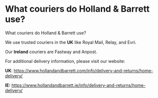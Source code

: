 # What couriers do Holland & Barrett use?

What couriers do Holland & Barrett use?

We use trusted couriers in the **UK** like Royal Mail, Relay, and Evri.

Our **Ireland** couriers are Fastway and Anpost.

For additional delivery information, please visit our website:

**UK**: <https://www.hollandandbarrett.com/info/delivery-and-returns/home-delivery/>

**IE:** <https://www.hollandandbarrett.ie/info/delivery-and-returns/home-delivery/>
